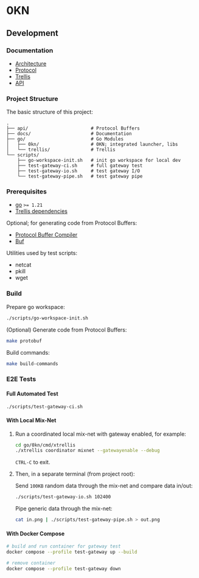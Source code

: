 # 0KN

## Development

### Documentation

- [Architecture](/docs/README.md#architecture)
- [Protocol](/docs/README.md#protocol)
- [Trellis](/go/trellis/README.md)
- [API](/api/README.md)

### Project Structure

The basic structure of this project:

```
.
├── api/                       # Protocol Buffers
├── docs/                      # Documentation
├── go/                        # Go Modules
│   ├── 0kn/                   # 0KN; integrated launcher, libs
│   └── trellis/               # Trellis
└── scripts/
    ├── go-workspace-init.sh   # init go workspace for local dev
    ├── test-gateway-ci.sh     # full gateway test
    ├── test-gateway-io.sh     # test gateway I/O
    └── test-gateway-pipe.sh   # test gateway pipe
```

### Prerequisites

- [go](https://go.dev/doc/install) `>= 1.21`
- [Trellis dependencies](/go/trellis/README.md#dependencies)

Optional; for generating code from Protocol Buffers:

- [Protocol Buffer Compiler](https://grpc.io/docs/protoc-installation/)
- [Buf](https://buf.build/docs/installation)

Utilities used by test scripts:

- netcat
- pkill
- wget

### Build

Prepare go workspace:

```sh
./scripts/go-workspace-init.sh
```

(Optional) Generate code from Protocol Buffers:

```sh
make protobuf
```

Build commands:

```sh
make build-commands
```

### E2E Tests

#### Full Automated Test


```sh
./scripts/test-gateway-ci.sh
```

#### With Local Mix-Net

1. Run a coordinated local mix-net with gateway enabled, for example:

   ```sh
   cd go/0kn/cmd/xtrellis
   ./xtrellis coordinator mixnet --gatewayenable --debug
   ```

   `CTRL-C` to exit.

2. Then, in a separate terminal (from project root):

   Send `100KB` random data through the mix-net and compare data in/out:

   ```sh
   ./scripts/test-gateway-io.sh 102400
   ```

   Pipe generic data through the mix-net:

   ```sh
   cat in.png | ./scripts/test-gateway-pipe.sh > out.png
   ```

#### With Docker Compose

```sh
# build and run container for gateway test
docker compose --profile test-gateway up --build

# remove container
docker compose --profile test-gateway down
```
